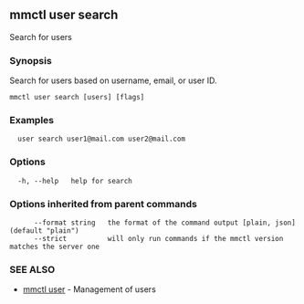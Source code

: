 ## mmctl user search

Search for users

### Synopsis

Search for users based on username, email, or user ID.

```
mmctl user search [users] [flags]
```

### Examples

```
  user search user1@mail.com user2@mail.com
```

### Options

```
  -h, --help   help for search
```

### Options inherited from parent commands

```
      --format string   the format of the command output [plain, json] (default "plain")
      --strict          will only run commands if the mmctl version matches the server one
```

### SEE ALSO

* [mmctl user](mmctl_user.md)	 - Management of users


